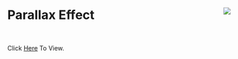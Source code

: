 <h1>
Parallax Effect
<img align="right" src="http://img.shields.io/static/v1?label=STATUS&message=FINISHED&color=green&style=for-the-badge"/>
</h1>

<br>

Click [Here](https://marcoschalet.github.io/parallax-effect/) To View.
